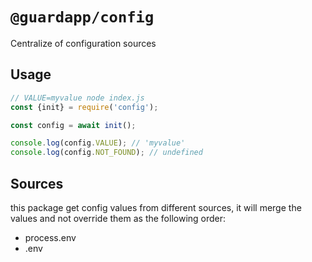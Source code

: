 # `@guardapp/config`

Centralize of configuration sources

## Usage

```javascript
// VALUE=myvalue node index.js
const {init} = require('config');

const config = await init();

console.log(config.VALUE); // 'myvalue'
console.log(config.NOT_FOUND); // undefined
```

## Sources

this package get config values from different sources,
it will merge the values and not override them as the following order:
- process.env
- .env
